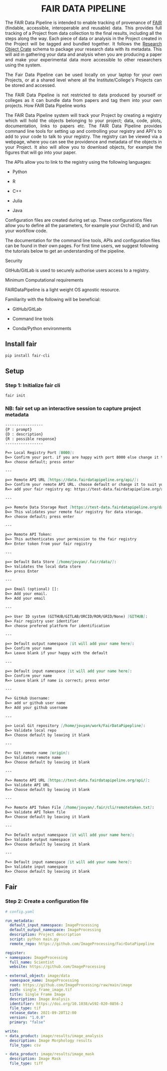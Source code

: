 <h1 style="text-align: center;">FAIR DATA PIPELINE </h1>
<div style="text-align: justify;">
The FAIR Data Pipeline is intended to enable tracking of provenance of <a href="https://doi.org/10.1038/sdata.2016.18">FAIR</a> (findable, accessible, interoperable and reusable) data. This provides full tracking of a Project from data collection to the final results, including all the steps along the way. Each piece of data or analysis in the Project created in the Project will be tagged and bundled together. 
It follows the <a href="https://www.researchobject.org/">Research Object Crate</a> schema to package your research data with its metadata. This will aid in gathering your data and analysis when you are producing a paper and make your experimental data more accessible to other researchers using the system. 

The Fair Data Pipeline can be used locally on your laptop for your own Projects, or at a shared level where all the Institute/College's Projects can be stored and accessed.

The FAIR Data Pipeline is not restricted to data produced by yourself or colleges as it can bundle data from papers and tag them into your own projects.
How FAIR Data Pipeline works

The FAIR Data Pipeline system will track your Project by creating a registry which will hold the objects belonging to your project; data, code, plots, documentation, links to papers etc. The FAIR Data Pipeline provides command line tools for setting up and controlling your registry and API's to add to your code to talk to your registry. The registry can be viewed via a webpage, where you can see the providence and metadata of the objects in your Project. It also will allow you to download objects, for example the figures that will go into your paper.

</div>
<div>
The APIs allow you to link to the registry using the following languages:

- Python

- R

- C++

- Julia

- Java

Configuration files are created during set up. These configurations files allow you to define all the parameters, for example your Orchid ID, and run your workflow code.

The documentation for the command line tools, APIs and configuration files can be found in their own pages. For first time users, we suggest following the tutorials below to get an understanding of the pipeline.

Security

GitHub/GitLab is used to securely authorise users access to a registry.

Minimum Computational requirements

FAIRDataPipeline is a light weight OS agnostic resource.

Familiarity with the following will be beneficial:

- GitHub/GitLab

- Command line tools

- Conda/Python environments

</div>

## Install fair

```sh
pip install fair-cli
```

## Setup

### Step 1: Initialize fair cli

```sh
fair init
```

### NB: fair set up an interactive session to capture project metadata

```md
-----------------
{P : prompt}
{D : description}
{R : possible response}
-----------------

P=> Local Registry Port [8000]:
D=> Confirm your port. if you are happy with port 8000 else change it to suit you
R=> choose default; press enter

---

p=> Remote API URL [https://data.fairdatapipeline.org/api/]:
D=> Confirm your remote API URL. choose default or change it to suit you
R=> add your fair registry eg: https://test-data.fairdatapipeline.org/api/

---

p=> Remote Data Storage Root [https://test-data.fairdatapipeline.org/data/]:  
D=> This validates your remote fair registry for data storage.
R=> choose default; press enter

---

p=> Remote API Token:
D=> This authenticates your permission to the fair registry
R=> Enter token from your fair registry

---

p=> Default Data Store [/home/jovyan/.fair/data/]:
D=> Validates the local data store
R=> press Enter

---

p=> Email (optional) []:
D=> Add your email.
R=> Add your email

---

p=> User ID system (GITHUB/GITLAB/ORCID/ROR/GRID/None) [GITHUB]:
D=> Fair registry user identifier
R=> choose prefered platform for identification

---

p=> Default output namespace [it will add your name here]:
D=> Confirm your name
R=> Leave blank if your happy with the default

---

p=> Default input namespace [it will add your name here]:
D=> Confirm your name
R=> Leave blank if name is correct; press enter

---

P=> GitHub Username:
D=> add ur github user name
R=> Add your github username

---

p=> Local Git repository [/home/jovyan/work/FairDataPipepline]:  
D=> Validate local repo
R=> Choose default by leaving it blank

---

P=> Git remote name [origin]:
D=> Validates remote name
R=> Choose default by leaving it blank

---

P=> Remote API URL [https://test-data.fairdatapipeline.org/api/]:
D=> Validate API URL
R=> Choose default by leaving it blank

---

P=> Remote API Token File [/home/jovyan/.fair/cli/remotetoken.txt]:
D=> Validate API Token file
R=> Choose default by leaving it blank

---

P=> Default output namespace [it will add your name here]:  
D=> Validate output namespace
R=> Choose default by leaving it blank

---

P=> Default input namespace [it will add your name here]:
D=> Validate input namespace
R=> Choose default by leaving it blank
```

## Fair

### Step 2: Create a configuration file

```yaml
# config.yaml

run_metadata:
  default_input_namespace: ImageProcessing
  default_output_namespace: ImageProcessing
  description: Project description
  script: python main.py
  remote_repo: https://github.com/ImageProcessing/FairDataPipepline

register:
- namespace: ImageProcessing
  full_name: Scientist
  website: https://github.com/ImageProcessing

- external_object: image/data
  namespace_name: ImageProcessing
  root: https://github.com/ImageProcessing/raw/main/image
  path: single_frame_image.tif
  title: Single Frame Image
  description: Image Analysis
  identifier: https://doi.org/10.1038/wS92-020-0856-2
  file_type: tif
  release_date: 2021-09-20T12:00
  version: "1.0.0"
  primary: "false"

write:
- data_product: image/results/image_analysis
  description: Image Morphology results
  file_type: csv

- data_product: image/results/image_mask
  description: Image Mask
  file_type: tiff


```
